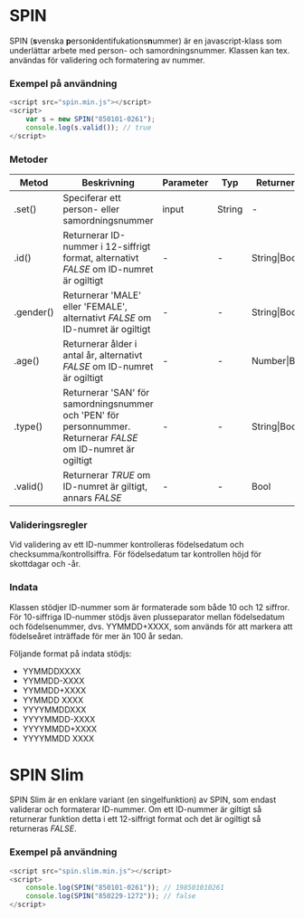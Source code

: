 # SPIN
SPIN (**s**venska **p**erson**i**dentifukations**n**ummer) är en javascript-klass som underlättar arbete med person- och samordningsnummer. Klassen kan tex. användas för validering och formatering av nummer.

### Exempel på användning
```javascript
<script src="spin.min.js"></script>
<script>
    var s = new SPIN("850101-0261");
    console.log(s.valid()); // true
</script>
```

### Metoder
| Metod | Beskrivning | Parameter | Typ | Returnerar |
|---|---|---|---|---|
| .set() | Speciferar ett person- eller samordningsnummer | input | String | - |
| .id() | Returnerar ID-nummer i 12-siffrigt format, alternativt *FALSE* om ID-numret är ogiltigt | - | - | String&vert;Bool |
| .gender() | Returnerar 'MALE' eller 'FEMALE', alternativt *FALSE* om ID-numret är ogiltigt | - | - | String&vert;Bool |
| .age() | Returnerar ålder i antal år, alternativt *FALSE* om ID-numret är ogiltigt | - | - | Number&vert;Bool |
| .type() | Returnerar 'SAN' för samordningsnummer och 'PEN' för personnummer. Returnerar *FALSE* om ID-numret är ogiltigt | - | - | String&vert;Bool |
| .valid() | Returnerar *TRUE* om ID-numret är giltigt, annars *FALSE* | - | - | Bool |

### Valideringsregler
Vid validering av ett ID-nummer kontrolleras födelsedatum och checksumma/kontrollsiffra. För födelsedatum tar kontrollen höjd för skottdagar och -år.

### Indata
Klassen stödjer ID-nummer som är formaterade som både 10 och 12 siffror. För 10-siffriga ID-nummer stödjs även plusseparator mellan födelsedatum och födelsenummer, dvs. YYMMDD+XXXX, som används för att markera att födelseåret inträffade för mer än 100 år sedan.

Följande format på indata stödjs:
- YYMMDDXXXX
- YYMMDD-XXXX
- YYMMDD+XXXX
- YYMMDD XXXX
- YYYYMMDDXXX
- YYYYMMDD-XXXX
- YYYYMMDD+XXXX
- YYYYMMDD XXXX

# SPIN Slim
SPIN Slim är en enklare variant (en singelfunktion) av SPIN, som endast validerar och formaterar ID-nummer. Om ett ID-nummer är giltigt så returnerar funktion detta i ett 12-siffrigt format och det är ogiltigt så returneras *FALSE*.

### Exempel på användning
```javascript
<script src="spin.slim.min.js"></script>
<script>
    console.log(SPIN("850101-0261")); // 198501010261
    console.log(SPIN("850229-1272")); // false
</script>
```
